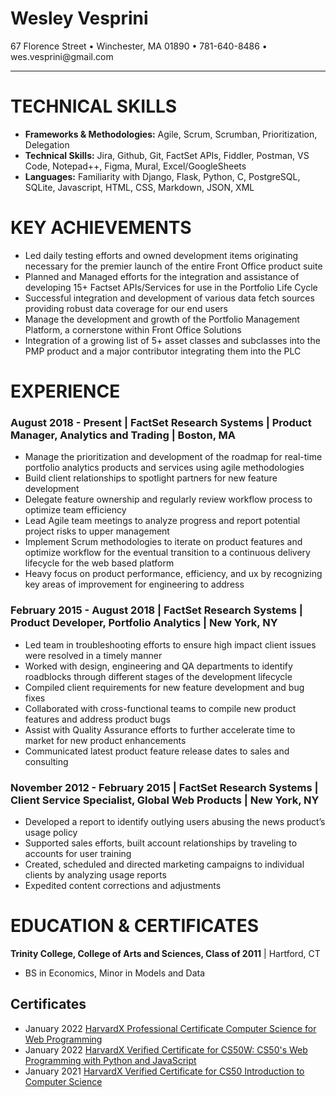 <!-- title: Wes Vesprini Resume -->
<link rel="stylesheet" href="style.css">
<link rel="stylesheet" href="https://cdnjs.cloudflare.com/ajax/libs/font-awesome/4.7.0/css/font-awesome.min.css">

<div class="wrapper">
    <div class="left"></div>
    <div class="header">
        <h1 id="nameplate">Wesley Vesprini</h1>
    </div>
    <div class="right"></div>
    <div class="left"></div>
    <div class="center">67 Florence Street • Winchester, MA 01890 • 781-640-8486 • wes.vesprini@gmail.com</div>
    <div class="right"></div>
    <div class="left"></div>
    <div class="center"><a href="https://www.linkedin.com/in/wesley-vesprini-05bb1823/"><i class="fa fa-linkedin" style="font-size: 18px"></i></a>
<a href="https://github.com/Wes8830"><i class="fa fa-github" style="font-size: 18px"></i></a></div>
    <div class="right"></div>
</div>

---

# TECHNICAL SKILLS
- **Frameworks & Methodologies:** Agile, Scrum, Scrumban, Prioritization, Delegation
- **Technical Skills:** Jira, Github, Git, FactSet APIs, Fiddler, Postman, VS Code, Notepad++, Figma, Mural, Excel/GoogleSheets
- **Languages:** Familiarity with Django, Flask, Python, C, PostgreSQL, SQLite, Javascript, HTML, CSS, Markdown, JSON, XML

# KEY ACHIEVEMENTS
- Led daily testing efforts and owned development items originating necessary for the premier launch of the entire Front Office product suite
- Planned and Managed efforts for the integration and assistance of developing 15+ Factset APIs/Services for use in the Portfolio Life Cycle
- Successful integration and development of various data fetch sources providing robust data coverage for our end users
- Manage the development and growth of the Portfolio Management Platform, a cornerstone within Front Office Solutions
- Integration of a growing list of 5+ asset classes and subclasses into the PMP product and a major contributor integrating them into the PLC



# EXPERIENCE
### August 2018 - Present |	**FactSet Research Systems** | **Product Manager, Analytics and Trading** | Boston, MA	
	
- Manage the prioritization and development of the roadmap for real-time portfolio analytics products and services using agile methodologies
- Build client relationships to spotlight partners for new feature development
- Delegate feature ownership and regularly review workflow process to optimize team efficiency
- Lead Agile team meetings to analyze progress and report potential project risks to upper management
- Implement Scrum methodologies to iterate on product features and optimize workflow for the eventual transition to a continuous delivery lifecycle for the web based platform
- Heavy focus on product performance, efficiency, and ux by recognizing key areas of improvement for engineering to address


### February 2015 - August 2018 | **FactSet Research Systems** | **Product Developer, Portfolio Analytics** | New York, NY	
	
- Led team in troubleshooting efforts to ensure high impact client issues were resolved in a timely manner
- Worked with design, engineering and QA departments to identify roadblocks through different stages of the development lifecycle
- Compiled client requirements for new feature development and bug fixes
- Collaborated with cross-functional teams to compile new product features and address product bugs
- Assist with Quality Assurance efforts to further accelerate time to market for new product enhancements
- Communicated latest product feature release dates to sales and consulting

### November 2012 - February 2015 | **FactSet Research Systems** | **Client Service Specialist, Global Web Products** | New York, NY

- Developed a report to identify outlying users abusing the news product’s usage policy
- Supported sales efforts, built account relationships by traveling to accounts for user training
- Created, scheduled and directed marketing campaigns to individual clients by analyzing usage reports
- Expedited content corrections and adjustments



# EDUCATION & CERTIFICATES
**Trinity College, College of Arts and Sciences, Class of  2011** | Hartford, CT
- BS in Economics, Minor in Models and Data 

## Certificates
- January 2022 	    [HarvardX Professional Certificate Computer Science for Web Programming](https://credentials.edx.org/credentials/f8953d993a814ed1b98c214134a51add/)
- January 2022      [HarvardX Verified Certificate for CS50W: CS50's Web Programming with Python and JavaScript](https://courses.edx.org/certificates/625b5a07236944f686b43a7ca8df9b17)
- January 2021 	    [HarvardX Verified Certificate for CS50 Introduction to Computer Science](https://courses.edx.org/certificates/44f08e5f4d5645f6baf08dc0c94f8cda)

